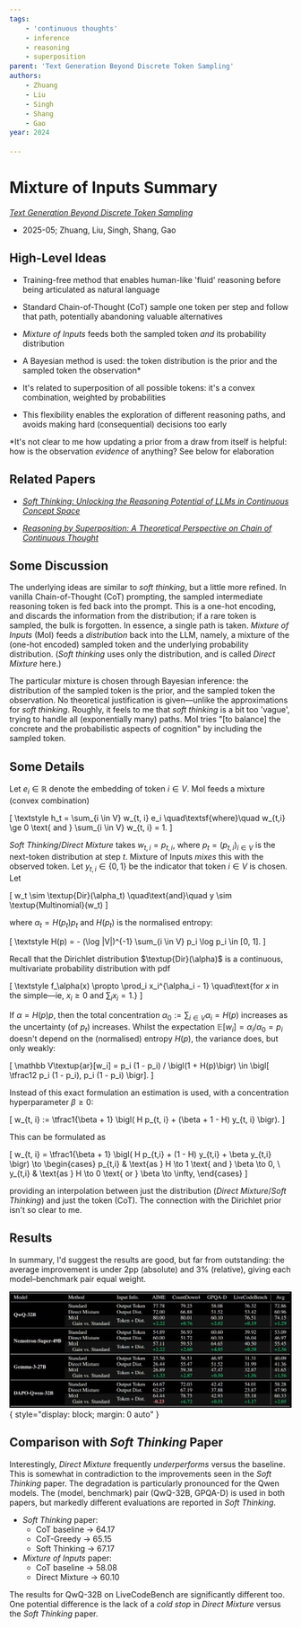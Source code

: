 ```yaml
---
tags:
    - 'continuous thoughts'
    - inference
    - reasoning
    - superposition
parent: 'Text Generation Beyond Discrete Token Sampling'
authors:
    - Zhuang
    - Liu
    - Singh
    - Shang
    - Gao
year: 2024

---
```

# Mixture of Inputs Summary

[*Text Generation Beyond Discrete Token Sampling*](https://arxiv.org/abs/2505.14827)
-   2025-05; Zhuang, Liu, Singh, Shang, Gao

## High-Level Ideas

-   Training-free method that enables human-like 'fluid' reasoning before being articulated as natural language

-   Standard Chain-of-Thought (CoT) sample one token per step and follow that path, potentially abandoning valuable alternatives

-   *Mixture of Inputs* feeds both the sampled token *and* its probability distribution

-   A Bayesian method is used: the token distribution is the prior and the sampled token the observation\*

-   It's related to superposition of all possible tokens: it's a convex combination, weighted by probabilities

-   This flexibility enables the exploration of different reasoning paths, and avoids making hard (consequential) decisions too early

\*It's not clear to me how updating a prior from a draw from itself is helpful: how is the observation *evidence* of anything? See below for elaboration

## Related Papers

-   [*Soft Thinking: Unlocking the Reasoning Potential of LLMs in Continuous Concept Space*](http://arxiv.org/abs/2505.15778)

-   [*Reasoning by Superposition: A Theoretical Perspective on Chain of Continuous Thought*](http://arxiv.org/abs/2505.12514)

## Some Discussion

The underlying ideas are similar to *soft thinking*, but a little more refined. In vanilla Chain-of-Thought (CoT) prompting, the sampled intermediate reasoning token is fed back into the prompt. This is a one-hot encoding, and discards the information from the distribution; if a rare token is sampled, the bulk is forgotten. In essence, a single path is taken. *Mixture of Inputs* (MoI) feeds a *distribution* back into the LLM, namely, a mixture of the (one-hot encoded) sampled token and the underlying probability distribution. (*Soft thinking* uses only the distribution, and is called *Direct Mixture* here.)

The particular mixture is chosen through Bayesian inference: the distribution of the sampled token is the prior, and the sampled token the observation. No theoretical justification is given—unlike the approximations for *soft thinking*. Roughly, it feels to me that *soft thinking* is a bit too 'vague', trying to handle all (exponentially many) paths. MoI tries "[to balance] the concrete and the probabilistic aspects of cognition" by including the sampled token.

## Some Details

Let $e_i \in \mathbb R$ denote the embedding of token $i \in V$. MoI feeds a mixture (convex combination)

\[
    \textstyle
    h_t = \sum_{i \in V} w_{t, i} e_i
\quad\textsf{where}\quad
    w_{t,i} \ge 0 \text{ and } \sum_{i \in V} w_{t, i} = 1.
\]

*Soft Thinking*/*Direct Mixture* takes $w_{t, i} = p_{t, i}$, where $p_t = (p_{t,i})_{i \in V}$ is the next-token distribution at step $t$. Mixture of Inputs *mixes* this with the observed token. Let $y_{t,i} \in \{0, 1\}$ be the indicator that token $i \in V$ is chosen. Let

\[
    w_t \sim \textup{Dir}(\alpha_t)
\quad\text{and}\quad
    y \sim \textup{Multinomial}(w_t)
\]

where $\alpha_t = H(p_t) p_t$ and $H(p_t)$ is the normalised entropy:

\[
    \textstyle
    H(p)
=   - (\log |V|)^{-1} \sum_{i \in V} p_i \log p_i \in [0, 1].
\]

Recall that the Dirichlet distribution $\textup{Dir}(\alpha)$ is a continuous, multivariate probability distribution with pdf

\[
    \textstyle
    f_\alpha(x)
\propto
    \prod_i x_i^{\alpha_i - 1}
\quad\text{for $x$ in the simple—ie, $x_i \ge 0$ and $\sum_i x_i = 1$.}
\]

If $\alpha = H(p) p$, then the total concentration $\alpha_0 := \sum_{i \in V} \alpha_i = H(p)$ increases as the uncertainty (of $p_t$) increases. Whilst the expectation $\mathbb E[w_i] = \alpha_i / \alpha_0 = p_i$ doesn't depend on the (normalised) entropy $H(p)$, the variance does, but only weakly:

\[
    \mathbb V\textup{ar}[w_i]
=   p_i (1 - p_i) / \bigl(1 + H(p)\bigr) \in \bigl[ \tfrac12 p_i (1 - p_i), p_i (1 - p_i) \bigr].
\]

Instead of this exact formulation an estimation is used, with a concentration hyperparameter $\beta \ge 0$:

\[
    w_{t, i}
:=  \tfrac1{\beta + 1} \bigl( H p_{t, i} + (\beta + 1 - H) y_{t, i} \bigr).
\]

This can be formulated as

\[
    w_{t, i}
=   \tfrac1{\beta + 1} \bigl( H p_{t,i} + (1 - H) y_{t,i} + \beta y_{t,i} \bigr)
\to
\begin{cases}
p_{t,i} & \text{as } H \to 1 \text{ and } \beta \to 0, \\
y_{t,i} & \text{as } H \to 0 \text{ or } \beta \to \infty,
\end{cases}
\]

providing an interpolation between just the distribution (*Direct Mixture*/*Soft Thinking*) and just the token (CoT). The connection with the Dirichlet prior isn't so clear to me.

## Results

In summary, I'd suggest the results are good, but far from outstanding: the average improvement is under 2pp (absolute) and 3% (relative), giving each model–benchmark pair equal weight.

![Table of results](attachments/Mixture%20of%20Inputs%20-%20Evaluation.png){ style="display: block; margin: 0 auto" }

<!--
| Model                  | Method         | Input Info   | AIME  | +/-   | CountDown4 | +/-    | GPQA-D | +-/    | LiveCodeBench | +/-    | Average | +/-    |
| ---------------------- | -------------- | ------------ | ----- | ----- | ---------- | ------ | ------ | ------ | ------------- | ------ | ------- | ------ |
| **QwQ-32B**            | Baseline   *   | Output Token | 77.78 |       | 79.25      |        | 58.08  |        | 76.32         |        | 72.86   |        |
|                        | Direct Mixture | Output Dist  | 72.00 | -5.78 | 66.88      | -12.37 | 51.32  | -6.76  | 53.42         | -22.90 | 60.96   | -11.90 |
|                        | MoI            | Token + Dist | 80.00 | +2.22 | 80.01      | +0.76  | 60.10  | +2.02  | 74.65         | -1.67  | 74.15   | +1.29  |
| **Nemotron-Super-49B** | Baseline       | Output Token | 54.89 |       | 56.93      |        | 60.60  |        | 39.92         |        | 53.09   |        |
|                        | Direct Mixture | Output Dist  | 60.00 | +5.11 | 51.72      | -5.21  | 56.15  | -4.45  | 36.84         | -3.08  | 51.68   | -1.41  |
|                        | MoI            | Token + Dist | 57.11 | +2.22 | 59.53      | +2.60  | 60.65  | +0.05  | 40.50         | +0.58  | 55.45   | +2.36  |
| **Gemma-3-27B**        | Baseline       *   tput Token | 25.56 |       | 56.51      |        | 46.97  |        | 31.31         |        | 40.09   |        |
|                        | Direct Mixture | Output Dist  | 26.44 | +0.88 | 55.47      | -1.04  | 51.37  | +4.40  | 31.61         | +0.30  | 41.65   | +1.56  |
|                        | MoI            | Token + Dist | 26.89 | +1.33 | 59.38      | +2.87  | 47.47  | +0.50  | 32.87         | +1.56  | 41.65   | +1.56  |
| **DAPO-Qwen-32B**      | Baseline       | *   ut Token | 64.67 |       | 72.03      |        | 42.42  |        | 54.01         |        | 58.28   |        |
|                        | Direct Mixture | Output Dist  | 62.67 | -2.00 | 67.03      | -5.00  | 28.87  | -13.55 | 23.87         | -30.14 | 47.90   | -10.38 |
|                        | MoI            | Token + Dist | 64.44 | -0.23 | 78.75      | +6.72  | 42.93  | +0.51  | 55.18         | +1.17  | 60.33   | +2.05  |
-->

## Comparison with *Soft Thinking* Paper

Interestingly, *Direct Mixture* frequently *underperforms* versus the baseline. This is somewhat in contradiction to the improvements seen in the *Soft Thinking* paper. The degradation is particularly pronounced for the Qwen models. The (model, benchmark) pair (QwQ-32B, GPQA-D) is used in both papers, but markedly different evaluations are reported in *Soft Thinking*.

-   *Soft Thinking* paper:
    -   CoT baseline → 64.17
    -   CoT-Greedy → 65.15
    -    Soft Thinking → 67.17
-   *Mixture of Inputs* paper:
    -   CoT baseline → 58.08
    -   Direct Mixture → 60.10

The results for QwQ-32B on LiveCodeBench are significantly different too. One potential difference is the lack of a *cold stop* in *Direct Mixture* versus the *Soft Thinking* paper.

